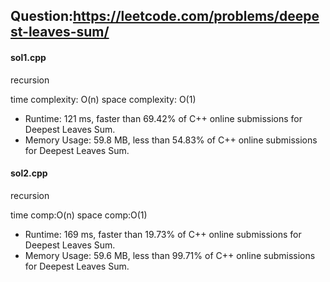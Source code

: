 ## Question:https://leetcode.com/problems/deepest-leaves-sum/

#### sol1.cpp
recursion

time complexity: O(n)
space complexity: O(1)

* Runtime: 121 ms, faster than 69.42% of C++ online submissions for Deepest Leaves Sum.
* Memory Usage: 59.8 MB, less than 54.83% of C++ online submissions for Deepest Leaves Sum.

#### sol2.cpp
recursion

time comp:O(n)
space comp:O(1)

* Runtime: 169 ms, faster than 19.73% of C++ online submissions for Deepest Leaves Sum.
* Memory Usage: 59.6 MB, less than 99.71% of C++ online submissions for Deepest Leaves Sum.
